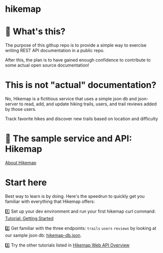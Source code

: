 # hikemap

# 🍎 What's this? 
The purpose of this githup repo is to provide a simple way to exercise writing REST API documentation in a public repo. 

After this, the plan is to have gained enough confidence to contribute to some actual open source documentation! 

# This is not "actual" documentation? 
No, Hikemap is a fictitious service that uses a simple json db and json-server to read, add, and update hiking trails, users, and trail reviews added by those users. 

Track favorite hikes and discover new trails based on location and difficulty

# 🥾 The sample service and API: Hikemap
[About Hikemap](docs/about.html)

# Start here
Best way to learn is by doing. Here's the speedrun to quickly get you familiar with everything that Hikemap offers: 

1️⃣ Set up your dev environment and run your first hikemap curl command: [Tutorial: Getting Started](docs/tutorial-getting-started.html)

2️⃣ Get familiar with the three endpoints: `trails` `users` `reviews` by looking at our sample json db: [hikemap-db.json](https://github.com/soyoahn/hikemap/blob/main/json-db/hikemap-db.json).

3️⃣ Try the other tutorials listed in [Hikemap Web API Overview](docs/index.html)
